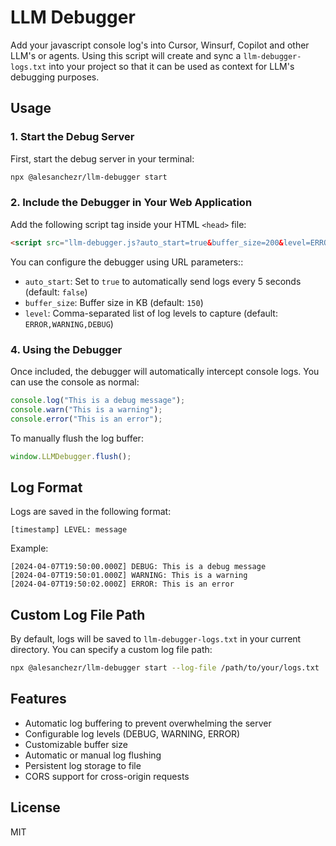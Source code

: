 # LLM Debugger

Add your javascript console log's into Cursor, Winsurf, Copilot and other LLM's or agents.
Using this script will create and sync a `llm-debugger-logs.txt` into your project so that it can be used as context for LLM's debugging purposes.

## Usage

### 1. Start the Debug Server

First, start the debug server in your terminal:

```bash
npx @alesanchezr/llm-debugger start
```

### 2. Include the Debugger in Your Web Application

Add the following script tag inside your HTML `<head>` file:

```html
<script src="llm-debugger.js?auto_start=true&buffer_size=200&level=ERROR,WARNING,DEBUG"></script>
```

You can configure the debugger using URL parameters::

- `auto_start`: Set to `true` to automatically send logs every 5 seconds (default: `false`)
- `buffer_size`: Buffer size in KB (default: `150`)
- `level`: Comma-separated list of log levels to capture (default: `ERROR,WARNING,DEBUG`)

### 4. Using the Debugger

Once included, the debugger will automatically intercept console logs. You can use the console as normal:

```javascript
console.log("This is a debug message");
console.warn("This is a warning");
console.error("This is an error");
```

To manually flush the log buffer:

```javascript
window.LLMDebugger.flush();
```

## Log Format

Logs are saved in the following format:

```
[timestamp] LEVEL: message
```

Example:

```
[2024-04-07T19:50:00.000Z] DEBUG: This is a debug message
[2024-04-07T19:50:01.000Z] WARNING: This is a warning
[2024-04-07T19:50:02.000Z] ERROR: This is an error
```

## Custom Log File Path

By default, logs will be saved to `llm-debugger-logs.txt` in your current directory. You can specify a custom log file path:

```bash
npx @alesanchezr/llm-debugger start --log-file /path/to/your/logs.txt
```

## Features

- Automatic log buffering to prevent overwhelming the server
- Configurable log levels (DEBUG, WARNING, ERROR)
- Customizable buffer size
- Automatic or manual log flushing
- Persistent log storage to file
- CORS support for cross-origin requests

## License

MIT 
